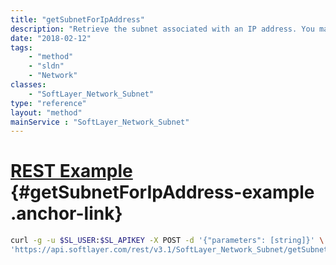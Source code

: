```yaml
---
title: "getSubnetForIpAddress"
description: "Retrieve the subnet associated with an IP address. You may only retrieve subnets assigned to your SoftLayer customer account. "
date: "2018-02-12"
tags:
    - "method"
    - "sldn"
    - "Network"
classes:
    - "SoftLayer_Network_Subnet"
type: "reference"
layout: "method"
mainService : "SoftLayer_Network_Subnet"
---
```


# [REST Example](#getSubnetForIpAddress-example) <a href="/article/rest/"><i class="fas fa-question"></i></a> {#getSubnetForIpAddress-example .anchor-link} 
```bash
curl -g -u $SL_USER:$SL_APIKEY -X POST -d '{"parameters": [string]}' \
'https://api.softlayer.com/rest/v3.1/SoftLayer_Network_Subnet/getSubnetForIpAddress'
```
